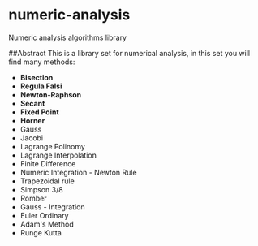# numeric-analysis
Numeric analysis algorithms library

##Abstract
This is a library set for numerical analysis, in this set you will find many methods: 
 - **Bisection**
 - **Regula Falsi**
 - **Newton-Raphson**
 - **Secant**
 - **Fixed Point**
 - **Horner**
 - Gauss
 - Jacobi
 - Lagrange Polinomy
 - Lagrange Interpolation
 - Finite Difference
 - Numeric Integration - Newton Rule
 - Trapezoidal rule
 - Simpson 3/8
 - Romber
 - Gauss - Integration
 - Euler Ordinary
 - Adam's Method
 - Runge Kutta

